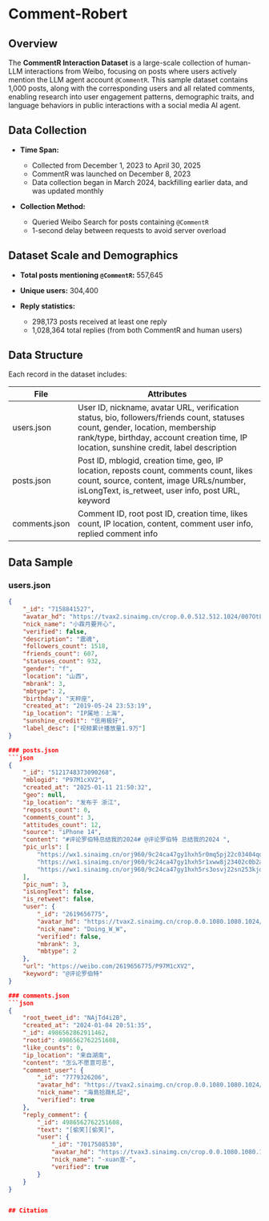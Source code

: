 # Comment-Robert

## Overview

The **CommentR Interaction Dataset** is a large-scale collection of human-LLM interactions from Weibo, focusing on posts where users actively mention the LLM agent account `@CommentR`. This sample dataset contains 1,000 posts, along with the corresponding users and all related comments, enabling research into user engagement patterns, demographic traits, and language behaviors in public interactions with a social media AI agent.

## Data Collection

* **Time Span:**

  * Collected from December 1, 2023 to April 30, 2025
  * CommentR was launched on December 8, 2023
  * Data collection began in March 2024, backfilling earlier data, and was updated monthly
* **Collection Method:**

  * Queried Weibo Search for posts containing `@CommentR`
  * 1-second delay between requests to avoid server overload

## Dataset Scale and Demographics

* **Total posts mentioning `@CommentR`:** 557,645

* **Unique users:** 304,400

* **Reply statistics:**

  * 298,173 posts received at least one reply
  * 1,028,364 total replies (from both CommentR and human users)

## Data Structure

Each record in the dataset includes:

| File          | Attributes                                                                 |
| ------------- | -------------------------------------------------------------------------- |
| users.json    | User ID, nickname, avatar URL, verification status, bio, followers/friends count, statuses count, gender, location, membership rank/type, birthday, account creation time, IP location, sunshine credit, label description |
| posts.json    | Post ID, mblogid, creation time, geo, IP location, reposts count, comments count, likes count, source, content, image URLs/number, isLongText, is_retweet, user info, post URL, keyword |
| comments.json | Comment ID, root post ID, creation time, likes count, IP location, content, comment user info, replied comment info |


## Data Sample

### users.json
```json
{
    "_id": "7158841527",
    "avatar_hd": "https://tvax2.sinaimg.cn/crop.0.0.512.512.1024/007OtLHVly8hag5b1x4i1j30e80e83z0.jpg",
    "nick_name": "小霖月要开心",
    "verified": false,
    "description": "震魂",
    "followers_count": 1518,
    "friends_count": 607,
    "statuses_count": 932,
    "gender": "f",
    "location": "山西",
    "mbrank": 3,
    "mbtype": 2,
    "birthday": "天秤座",
    "created_at": "2019-05-24 23:53:19",
    "ip_location": "IP属地：上海",
    "sunshine_credit": "信用极好",
    "label_desc": ["视频累计播放量1.9万"]
}

### posts.json 
```json
{
    "_id": "5121748373090268",
    "mblogid": "P97M1cXV2",
    "created_at": "2025-01-11 21:50:32",
    "geo": null,
    "ip_location": "发布于 浙江",
    "reposts_count": 0,
    "comments_count": 3,
    "attitudes_count": 12,
    "source": "iPhone 14",
    "content": "#评论罗伯特总结我的2024# @评论罗伯特 总结我的2024 ",
    "pic_urls": [
        "https://wx1.sinaimg.cn/orj960/9c24ca47gy1hxh5r0mq5pj22c03404qq",
        "https://wx1.sinaimg.cn/orj960/9c24ca47gy1hxh5r1xww8j23402c0b2a",
        "https://wx1.sinaimg.cn/orj960/9c24ca47gy1hxh5rs3osvj22sn253kjo"
    ],
    "pic_num": 3,
    "isLongText": false,
    "is_retweet": false,
    "user": {
        "_id": "2619656775",
        "avatar_hd": "https://tvax2.sinaimg.cn/crop.0.0.1080.1080.1024/9c24ca47ly8hmbfx2bhv5j20u00u079d.jpg",
        "nick_name": "Doing_W_W",
        "verified": false,
        "mbrank": 3,
        "mbtype": 2
    },
    "url": "https://weibo.com/2619656775/P97M1cXV2",
    "keyword": "@评论罗伯特"
}

### comments.json
```json
{
    "root_tweet_id": "NAjTd4i2B",
    "created_at": "2024-01-04 20:51:35",
    "_id": 4986562862911462,
    "rootid": 4986562762251608,
    "like_counts": 0,
    "ip_location": "来自湖南",
    "content": "怎么不愿意可恶",
    "comment_user": {
        "_id": "7779326206",
        "avatar_hd": "https://tvax2.sinaimg.cn/crop.0.0.1080.1080.1024/008utg7kly8hts5dbp5v8j30u00u0n00.jpg",
        "nick_name": "海島拾薇札記",
        "verified": true
    },
    "reply_comment": {
        "_id": 4986562762251608,
        "text": "[偷笑][偷笑]",
        "user": {
            "_id": "7017508530",
            "avatar_hd": "https://tvax3.sinaimg.cn/crop.0.0.1080.1080.1024/007EUKxsgy1hu2hzozkzkj30u00u0gov.jpg",
            "nick_name": "-xuan宣-",
            "verified": true
        }
    }
}


## Citation



